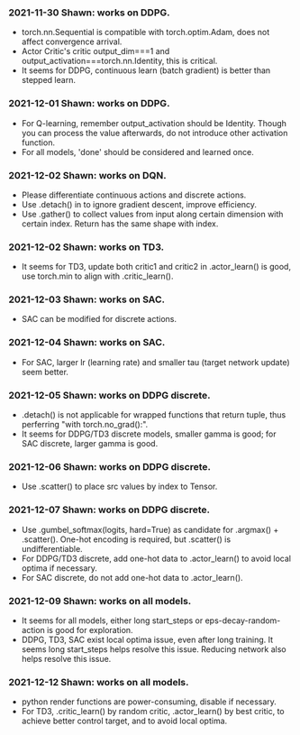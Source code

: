 ### 2021-11-30 Shawn: works on DDPG.

- torch.nn.Sequential is compatible with torch.optim.Adam, does not affect convergence arrival.
- Actor Critic's critic output_dim===1 and output_activation===torch.nn.Identity, this is critical.
- It seems for DDPG, continuous learn (batch gradient) is better than stepped learn.

### 2021-12-01 Shawn: works on DDPG.

- For Q-learning, remember output_activation should be Identity. Though you can process the value afterwards, do not introduce other activation function.
- For all models, 'done' should be considered and learned once.

### 2021-12-02 Shawn: works on DQN.

- Please differentiate continuous actions and discrete actions.
- Use .detach() in to ignore gradient descent, improve efficiency.
- Use .gather() to collect values from input along certain dimension with certain index. Return has the same shape with index.

### 2021-12-02 Shawn: works on TD3.

- It seems for TD3, update both critic1 and critic2 in .actor_learn() is good, use torch.min to align with .critic_learn().

### 2021-12-03 Shawn: works on SAC.

- SAC can be modified for discrete actions.

### 2021-12-04 Shawn: works on SAC.

- For SAC, larger lr (learning rate) and smaller tau (target network update) seem better.

### 2021-12-05 Shawn: works on DDPG discrete.

- .detach() is not applicable for wrapped functions that return tuple, thus perferring "with torch.no_grad():".
- It seems for DDPG/TD3 discrete models, smaller gamma is good; for SAC discrete, larger gamma is good.

### 2021-12-06 Shawn: works on DDPG discrete.

- Use .scatter() to place src values by index to Tensor.

### 2021-12-07 Shawn: works on DDPG discrete.

- Use .gumbel_softmax(logits, hard=True) as candidate for .argmax() + .scatter(). One-hot encoding is required, but .scatter() is undifferentiable.
- For DDPG/TD3 discrete, add one-hot data to .actor_learn() to avoid local optima if necessary.
- For SAC discrete, do not add one-hot data to .actor_learn().

### 2021-12-09 Shawn: works on all models.

- It seems for all models, either long start_steps or eps-decay-random-action is good for exploration.
- DDPG, TD3, SAC exist local optima issue, even after long training. It seems long start_steps helps resolve this issue. Reducing network also helps resolve this issue.

### 2021-12-12 Shawn: works on all models.

- python render functions are power-consuming, disable if necessary.
- For TD3, .critic_learn() by random critic, .actor_learn() by best critic, to achieve better control target, and to avoid local optima.
